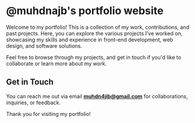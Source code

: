 # @muhdnajb's portfolio website

Welcome to my portfolio! This is a collection of my work, contributions, and past projects. Here, you can explore the various projects I’ve worked on, showcasing my skills and experience in front-end development, web design, and software solutions.

Feel free to browse through my projects, and get in touch if you'd like to collaborate or learn more about my work.

## Get in Touch

You can reach me out via email **muhdn4jib@gmail.com** for collaborations, inquiries, or feedback.

Thank you for visiting my portfolio!
